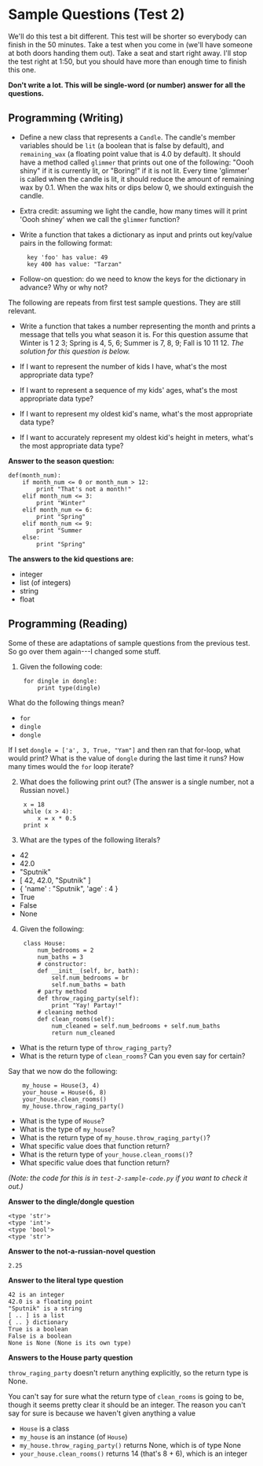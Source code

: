 Sample Questions (Test 2)
=========

We'll do this test a bit different. This test will be shorter so
everybody can finish in the 50 minutes. Take a test when you come in
(we'll have someone at both doors handing them out). Take a seat and
start right away. I'll stop the test right at 1:50, but you should
have more than enough time to finish this one.

__Don't write a lot. This will be single-word (or number) answer for
all the questions.__

Programming (Writing)
--------

* Define a new class that represents a `Candle`. The candle's member
  variables should be `lit` (a boolean that is false by default), and
  `remaining_wax` (a floating point value that is 4.0 by default). It
  should have a method called `glimmer` that prints out one of the
  following: "Oooh shiny" if it is currently lit, or "Boring!" if it
  is not lit. Every time 'glimmer' is called when the candle is lit,
  it should reduce the amount of remaining wax by 0.1. When the wax
  hits or dips below 0, we should extinguish the candle.
  
* Extra credit: assuming we light the candle, how many times will it
  print 'Oooh shiney' when we call the `glimmer` function?
  
* Write a function that takes a dictionary as input and prints out
  key/value pairs in the following format:

	    key 'foo' has value: 49	  
		key 400 has value: "Tarzan"

* Follow-on question: do we need to know the keys for the dictionary
  in advance? Why or why not?

The following are repeats from first test sample questions. They are
still relevant.


* Write a function that takes a number representing the month and
  prints a message that tells you what season it is. For this question
  assume that Winter is 1 2 3; Spring is 4, 5, 6; Summer is 7, 8, 9;
  Fall is 10 11 12. _The solution for this question is below._
	
* If I want to represent the number of kids I have, what's the most
  appropriate data type? 
  
* If I want to represent a sequence of my kids' ages, what's the most
  appropriate data type? 
  
* If I want to represent my oldest kid's name, what's the most
  appropriate data type? 
  
* If I want to accurately represent my oldest kid's height in meters,
  what's the most appropriate data type?

__Answer to the season question:__

	def(month_num):
		if month_num <= 0 or month_num > 12:
			print "That's not a month!"
	    elif month_num <= 3:
			print "Winter"
		elif month_num <= 6:
			print "Spring"
		elif month_num <= 9:
			print "Summer
		else:
			print "Spring"
  
__The answers to the kid questions are:__

* integer
* list (of integers)
* string
* float

Programming (Reading)
---------

Some of these are adaptations of sample questions from the previous
test. So go over them again---I changed some stuff.

1. Given the following code:

	    for dingle in dongle:
		    print type(dingle)

  What do the following things mean?

  * `for`
  * `dingle`
  * `dongle`

  If I set `dongle = ['a', 3, True, "Yam"]` and then ran that
  for-loop, what would print? What is the value of `dongle` during the
  last time it runs? How many times would the `for` loop iterate?

2. What does the following print out? (The answer is a single number,
not a Russian novel.)

		x = 18
		while (x > 4):
			x = x * 0.5
		print x

3. What are the types of the following literals?

  * 42
  * 42.0
  * "Sputnik"
  * [ 42, 42.0, "Sputnik" ]
  * { 'name' : "Sputnik", 'age' : 4 }
  * True
  * False
  * None

4. Given the following:

		class House:
			num_bedrooms = 2
			num_baths = 3
			# constructor:
	        def __init__(self, br, bath):
				self.num_bedrooms = br
				self.num_baths = bath
			# party method
			def throw_raging_party(self):
				print "Yay! Partay!"
			# cleaning method
			def clean_rooms(self):
				num_cleaned = self.num_bedrooms + self.num_baths
				return num_cleaned

  * What is the return type of `throw_raging_party`?
  * What is the return type of `clean_rooms`? Can you even say for
    certain?
	
  Say that we now do the following:

		my_house = House(3, 4)
		your_house = House(6, 8)
		your_house.clean_rooms()
		my_house.throw_raging_party()

  * What is the type of `House`?
  * What is the type of `my_house`?
  * What is the return type of `my_house.throw_raging_party()`?
  * What specific value does that function return?
  * What is the return type of `your_house.clean_rooms()`?
  * What specific value does that function return?
  
_(Note: the code for this is in `test-2-sample-code.py` if you want to
check it out.)_


__Answer to the dingle/dongle question__

	<type 'str'>
	<type 'int'>
	<type 'bool'>
	<type 'str'>

__Answer to the not-a-russian-novel question__

	2.25
	
__Answer to the literal type question__

	42 is an integer
	42.0 is a floating point
	"Sputnik" is a string
	[ .. ] is a list
	{ .. } dictionary
	True is a boolean
	False is a boolean
	None is None (None is its own type)

__Answers to the House party question__

`throw_raging_party` doesn't return anything explicitly, so the return type is None.

You can't say for sure what the return type of `clean_rooms` is going
to be, though it seems pretty clear it should be an integer. The
reason you can't say for sure is because we haven't given anything a
value 

* `House` is a class
* `my_house` is an instance (of `House`)
* `my_house.throw_raging_party()` returns None, which is of type None
* `your_house.clean_rooms()` returns 14 (that's 8 + 6), which is an integer
